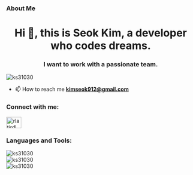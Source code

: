 ### About Me
<h1 align="center">Hi 👋, this is Seok Kim, a developer who codes dreams.</h1>
<h3 align="center">I want to work with a passionate team.</h3>

<p align="left"> <img src="https://komarev.com/ghpvc/?username=ks31030&label=Profile%20views&color=0e75b6&style=flat" alt="ks31030" /> </p>

- 📫 How to reach me **kimseok912@gmail.com**

<h3 align="left">Connect with me:</h3>
<p align="left">
<a href="https://instagram.com/rlatjrdl" target="blank"><img align="center" src="https://raw.githubusercontent.com/rahuldkjain/github-profile-readme-generator/master/src/images/icons/Social/instagram.svg" alt="rlatjrdl" height="30" width="40" /></a>
</p>

<h3 align="left">Languages and Tools:</h3>
<p align="left"> 
</p>

<div style="display: flex; flex-direction: column; align-items: flex-start;">
  <img src="https://github-readme-stats.vercel.app/api/top-langs?username=ks31030&show_icons=true&locale=en&layout=compact" alt="ks31030" />
  <img src="https://github-readme-stats.vercel.app/api?username=ks31030&show_icons=true&locale=en" alt="ks31030" />
  <img src="https://github-readme-streak-stats.herokuapp.com/?user=ks31030&" alt="ks31030" />
</div>
